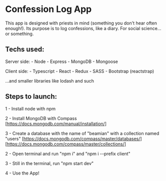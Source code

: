 # Confession Log App

This app is designed with priests in mind (something you don't hear often enough!). 
Its purpose is to log confessions, like a diary. For social science... or something.

## Techs used:

  Server side:
    - Node
    - Express
    - MongoDB
    - Mongoose
  
  Client side:
    - Typescript
    - React
    - Redux
    - SASS
    - Bootstrap (reactstrap)
    
  ...and smaller libraries like lodash and such

## Steps to launch:

 1 - Install node with npm

 2 - Install MongoDB with Compass [https://docs.mongodb.com/manual/installation/]

 3 - Create a database with the name of "beamian" with a collection named "users" 
    [https://docs.mongodb.com/compass/master/databases/]
    [https://docs.mongodb.com/compass/master/collections/]

 2 - Open terminal and run "npm i" and "npm i --prefix client"

 3 - Still in the terminal, run "npm start dev"

 4 - Use the App!
